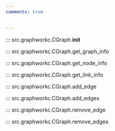 ```yaml
---
comments: true


---
```


<a id="init"></a>
::: src.graphworkc.CGraph.__init__

<a id="get_graph_info"></a>
::: src.graphworkc.CGraph.get_graph_info

<a id="get_node_info"></a>
::: src.graphworkc.CGraph.get_node_info

<a id="get_link_info"></a>
::: src.graphworkc.CGraph.get_link_info

<a id="add_edge"></a>
::: src.graphworkc.CGraph.add_edge

<a id="add_edges"></a>
::: src.graphworkc.CGraph.add_edges

<a id="remove_edge"></a>
::: src.graphworkc.CGraph.remove_edge

<a id="remove_edges"></a>
::: src.graphworkc.CGraph.remove_edges